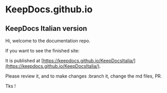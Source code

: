 # KeepDocs.github.io

## KeepDocs Italian version

Hi, welcome to the documentation repo.

If you want to see the finished site: 

It is published at [https://keepdocs.github.io/KeepDocsItalia/](https://keepdocs.github.io/KeepDocsItalia/).

Please review it, and to make changes :branch it, change the md files, PR.

Tks !
